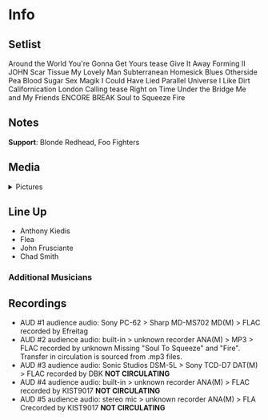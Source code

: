 # Info

## Setlist

Around the World
You're Gonna Get Yours tease
Give It Away
Forming II JOHN
Scar Tissue
My Lovely Man
Subterranean Homesick Blues
Otherside
Pea
Blood Sugar Sex Magik
I Could Have Lied
Parallel Universe
I Like Dirt
Californication
London Calling tease
Right on Time
Under the Bridge
Me and My Friends
ENCORE BREAK
Soul to Squeeze
Fire

## Notes

**Support**: Blonde Redhead, Foo Fighters

## Media 

<details>
  <summary>Pictures</summary>
  <!--<img alt="Setlist" title="Setlist" src="_.jpg" height="200" />
  <img alt="Clipping" title="Clipping" src="_.jpg" height="200" />
  <img alt="Flyer" title="Flyer" src="_.jpg" height="200" />-->
</details>

## Line Up

* Anthony Kiedis
* Flea
* John Frusciante
* Chad Smith

### Additional Musicians

## Recordings

* AUD #1 audience audio: Sony PC-62 > Sharp MD-MS702 MD(M) > FLAC recorded by Efreitag 
* AUD #2 audience audio: built-in > unknown recorder ANA(M) > MP3 > FLAC recorded by unknown Missing "Soul To Squeeze" and "Fire". Transfer in circulation is sourced from .mp3 files.  
* AUD #3 audience audio: Sonic Studios DSM-5L > Sony TCD-D7 DAT(M) > FLAC recorded by DBK **NOT CIRCULATING**
* AUD #4 audience audio: built-in > unknown recorder ANA(M) > FLAC recorded by KIST9017 **NOT CIRCULATING**  
* AUD #5 audience audio: stereo mic > unknown recorder ANA(M) > FLA Crecorded by KIST9017 **NOT CIRCULATING**